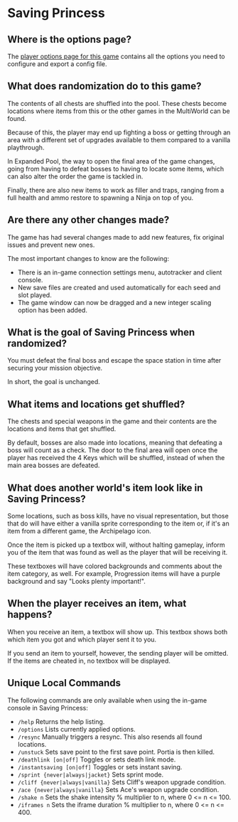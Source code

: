 # Saving Princess

## Where is the options page?

The [player options page for this game](../player-options) contains all the options you need to configure and export a config file.

## What does randomization do to this game?

The contents of all chests are shuffled into the pool.
These chests become locations where items from this or the other games in the MultiWorld can be found.

Because of this, the player may end up fighting a boss or getting through an area with a different set of upgrades available to them compared to a vanilla playthrough.

In Expanded Pool, the way to open the final area of the game changes, going from having to defeat bosses to having to locate some items, which can also alter the order the game is tackled in.

Finally, there are also new items to work as filler and traps, ranging from a full health and ammo restore to spawning a Ninja on top of you.

## Are there any other changes made?

The game has had several changes made to add new features, fix original issues and prevent new ones. 

The most important changes to know are the following:
- There is an in-game connection settings menu, autotracker and client console.
- New save files are created and used automatically for each seed and slot played.
- The game window can now be dragged and a new integer scaling option has been added.

## What is the goal of Saving Princess when randomized?

You must defeat the final boss and escape the space station in time after securing your mission objective.

In short, the goal is unchanged.

## What items and locations get shuffled?

The chests and special weapons in the game and their contents are the locations and items that get shuffled.

By default, bosses are also made into locations, meaning that defeating a boss will count as a check.
The door to the final area will open once the player has received the 4 Keys which will be shuffled, instead of when the main area bosses are defeated.

## What does another world's item look like in Saving Princess?

Some locations, such as boss kills, have no visual representation, but those that do will have either a vanilla sprite corresponding to the item or, if it's an item from a different game, the Archipelago icon.

Once the item is picked up a textbox will, without halting gameplay, inform you of the item that was found as well as the player that will be receiving it.

These textboxes will have colored backgrounds and comments about the item category, as well.
For example, Progression items will have a purple background and say "Looks plenty important!".

## When the player receives an item, what happens?

When you receive an item, a textbox will show up.
This textbox shows both which item you got and which player sent it to you.

If you send an item to yourself, however, the sending player will be omitted.
If the items are cheated in, no textbox will be displayed.

## Unique Local Commands

The following commands are only available when using the in-game console in Saving Princess:
- `/help` Returns the help listing.
- `/options` Lists currently applied options.
- `/resync` Manually triggers a resync. This also resends all found locations.
- `/unstuck` Sets save point to the first save point. Portia is then killed.
- `/deathlink [on|off]` Toggles or sets death link mode.
- `/instantsaving [on|off]` Toggles or sets instant saving.
- `/sprint {never|always|jacket}` Sets sprint mode.
- `/cliff {never|always|vanilla}` Sets Cliff's weapon upgrade condition.
- `/ace {never|always|vanilla}` Sets Ace's weapon upgrade condition.
- `/shake n` Sets the shake intensity % multiplier to n, where 0 <= n <= 100.
- `/iframes n` Sets the iframe duration % multiplier to n, where 0 <= n <= 400.

